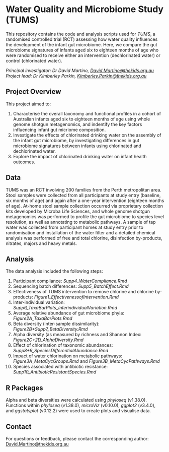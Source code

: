 # Water Quality and Microbiome Study (TUMS)
This repository contains the code and analysis scripts used for *TUMS*, a randomised controlled trial (RCT) assessing how water quality influences the development of the infant gut microbiome. Here, we compare the gut microbiome signatures of infants aged six to eighteen months of age who were randomised to receive either an intervention (dechlorinated water) or control (chlorinated water). <br>

*Principal investigator: Dr David Martino, David.Martino@thekids.org.au* <br>
*Project lead: Dr Kimberley Parkin, Kimberley.Parkin@thekids.org.au*

## Project Overview
This project aimed to:
1. Characterise the overall taxonomy and functional profiles in a cohort of Australian infants aged six to eighteen months of age using whole genome shotgun metagenomics, and indentify the key factors influencing infant gut micriome composition.
2. Investigate the effects of chlorinated drinking water on the assembly of the infant gut microbiome, by investigating differences in gut microbiome signatures between infants using chlorinated and dechlorinated water. 
3. Explore the impact of chlorinated drinking water on infant health outcomes.

## Data
TUMS was an RCT involving 200 families from the Perth metropolitan area. Stool samples were collected from all participants at study entry (baseline, six months of age) and again after a one-year intervention (eighteen months of age). At-home stool sample collection occurred via proprietary collection kits developed by Microba Life Sciences, and whole genome shotgun metagenomics was performed to profile the gut microbiome to species level resolution, as well as annotating to metabolic pathways. A sample of tap water was collected from participant homes at study entry prior to randomisation and installation of the water filter and a detailed chemical analysis was performed of free and total chlorine, disinfection by-products, nitrates, majors and heavy metals.

## Analysis
The data analysis included the following steps:
1. Participant compliance: *Supp4_WaterCompliance.Rmd*
2. Sequencing batch differences: *Supp5_BatchEffect.Rmd* 
3. Effectiveness of TUMS intervention to remove chlorine and chlorine by-products: *Figure1_EffectivenessofIntervention.Rmd*
4. Inter-individual variation: *Supp6_TaxaBarPlots_InterindividualVariation.Rmd*
5. Average relative abundance of gut microbiome phyla: *Figure2A_TaxaBarPlots.Rmd*
6. Beta diversity (inter-sample dissimilarity): *Figure2B+Supp7_BetaDiversity.Rmd*
7. Alpha diversity (as measured by richness and Shannon Index: *Figure2C+2D_AlphaDiversity.Rmd*
8. Effect of chlorination of taxonomic abundances: *Supp8+9_SpeciesDifferentialAbundance.Rmd*
9. Impact of water chlorination on metabolic pathways: *Figure3A_MetaCycGroups.Rmd* and *Figure3B_MetaCycPathways.Rmd*
10. Species associated with antibiotic resistance: *Supp10_AntibioticResistantSpecies.Rmd*   

## R Packages
Alpha and beta diversities were calculated using *phyloseq* (v1.38.0). Functions within *phyloseq* (v1.38.0), *microViz* (v0.10.0), *ggplot2* (v3.4.0), and *ggstatsplot* (v0.12.2) were used to create plots and visualise data.

## Contact
For questions or feedback, please contact the corresponding author: David.Martino@thekids.org.au


